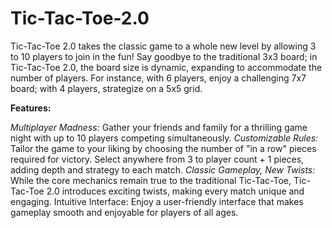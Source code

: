 # Tic-Tac-Toe-2.0
Tic-Tac-Toe 2.0 takes the classic game to a whole new level by allowing 3 to 10 players to join in the fun! Say goodbye to the traditional 3x3 board; in Tic-Tac-Toe 2.0, the board size is dynamic, expanding to accommodate the number of players. For instance, with 6 players, enjoy a challenging 7x7 board; with 4 players, strategize on a 5x5 grid.

**Features:**

_Multiplayer Madness:_ Gather your friends and family for a thrilling game night with up to 10 players competing simultaneously.
_Customizable Rules:_ Tailor the game to your liking by choosing the number of "in a row" pieces required for victory. Select anywhere from 3 to player count + 1 pieces, adding depth and strategy to each match.
_Classic Gameplay, New Twists:_ While the core mechanics remain true to the traditional Tic-Tac-Toe, Tic-Tac-Toe 2.0 introduces exciting twists, making every match unique and engaging.
Intuitive Interface: Enjoy a user-friendly interface that makes gameplay smooth and enjoyable for players of all ages.
